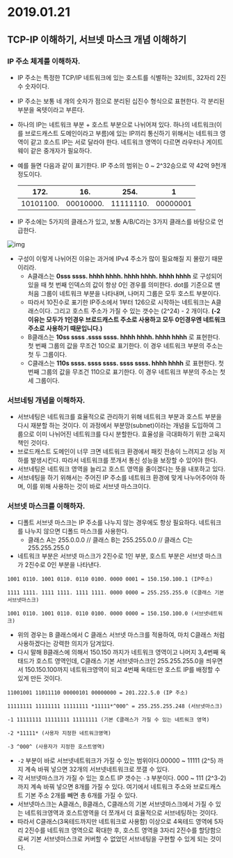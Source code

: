 # 2019.01.21

## TCP-IP 이해하기, 서브넷 마스크 개념 이해하기

### IP 주소 체계를 이해하자.

* IP 주소는 특정한 TCP/IP 네트워크에 있는 호스트를 식별하는 32비트, 32자리 2진수 숫자이다.

* IP 주소는 보통 네 개의 숫자가 점으로 분리된 십진수 형식으로 표현한다. 각 분리된 부분을 옥텟이라고 부른다.

* 하나의 IP는 네트워크 부분 + 호스트 부분으로 나뉘어져 있다. 하나의 네트워크(이를 브로드캐스트 도메인이라고 부름)에 있는 IP끼리 통신하기 위해서는 네트워크 영역이 같고 호스트 IP는 서로 달라야 한다. 네트워크 영역이 다르면 라우터나 게이트웨이 같은 중개자가 필요하다.

* 예를 들면 다음과 같이 표기한다. IP 주소의 범위는 0 ~ 2^32승으로 약 42억 9천개 정도이다.

  | **172.**  | **16.**   | **254.**  | **1**    |
  | --------- | --------- | --------- | -------- |
  | 10101100. | 00010000. | 11111110. | 00000001 |

* IP 주소에는 5가지의 클래스가 있고, 보통 A/B/C라는 3가지 클래스를 바탕으로 언급한다.

![img](https://t1.daumcdn.net/cfile/tistory/99068D495BE8101D34)

* 구성이 이렇게 나뉘어진 이유는 과거에 IPv4 주소가 많이 필요해질 지 몰랐기 때문이리라.
  * A클래스는 **0sss ssss. hhhh hhhh. hhhh hhhh. hhhh hhhh** 로 구성되어 있을 때 첫 번째 인덱스의 값이 항상 0인 경우를 의미한다. dot를 기준으로 맨 처음 그룹이 네트워크 부분을 나타내며, 나머지 그룹은 모두 호스트 부분이다.
  * 따라서 10진수로 표기한 IP주소에서 1부터 126으로 시작하는 네트워크는 A클래스이다. 그리고 호스트 주소가 가질 수 있는 갯수는 (2^24) - 2 개이다. **(-2 이유는 모두가 1인경우 브로드캐스트 주소로 사용하고 모두 0인경우엔 네트워크 주소로 사용하기 때문입니다.)**
  * B클래스는 **10ss ssss .ssss ssss. hhhh hhhh. hhhh hhhh** 로 표현한다. 첫 번째 그룹의 값을 무조건 10으로 표기한다. 이 경우 네트워크 부분의 주소는 첫 두 그룹이다.
  * C클래스는 **110s ssss. ssss ssss. ssss ssss. hhhh hhhh** 로 표현한다. 첫 번째 그룹의 값을 무조건 110으로 표기한다. 이 경우 네트워크 부분의 주소는 첫 세 그룹이다.

### 서브네팅 개념을 이해하자.

* 서브네팅은 네트워크를 효율적으로 관리하기 위해 네트워크 부분과 호스트 부분을 다시 재분할 하는 것이다. 이 과정에서 부분망(subnet)이라는 개념을 도입하여 그룹으로 이미 나뉘어진 네트워크를 다시 분할한다. 효율성을 극대화하기 위한 고육지책인 것이다.
* 브로드캐스트 도메인이 너무 크면 네트워크 환경에서 패킷 전송이 느려지고 성능 저하를 발생시킨다. 따라서 네트워크를 쪼개서 통신 성능을 보장할 수 있어야 한다.
* 서브네팅은 네트워크 영역을 늘리고 호스트 영역을 줄이겠다는 뜻을 내포하고 있다.
* 서브네팅을 하기 위해서는 주어진 IP 주소를 네트워크 환경에 맞게 나누어주어야 하며, 이를 위해 사용하는 것이 바로 서브넷 마스크이다.

### 서브넷 마스크를 이해하자.

* 디폴트 서브넷 마스크는 IP 주소를 나누지 않는 경우에도 항상 필요하다. 네트워크를 나누지 않으면 디폴드 마스크를 사용한다.
  * 클래스 A는 255.0.0.0 // 클래스 B는 255.255.0.0 // 클래스 C는 255.255.255.0
* 네트워크 부분은 서브넷 마스크가 2진수로 1인 부분, 호스트 부분은 서브넷 마스크가 2진수로 0인 부분을 나타낸다.

```
1001 0110. 1001 0110. 0110 0100. 0000 0001 = 150.150.100.1 (IP주소)

1111 1111. 1111 1111. 1111 1111. 0000 0000 = 255.255.255.0 (C클래스 기본서브넷마스크)

1001 0110. 1001 0110. 0110 0100. 0000 0000 = 150.150.100.0 (서브넷네트워크)
```

* 위의 경우는 B 클래스에서 C 클래스 서브넷 마스크를 적용하여, 마치 C클래스 처럼 사용하겠다는 강력한 의지가 담겨있다.
* 다시 말해 B클래스에 의해서 150.150 까지가 네트워크 영역이고 나머지 3,4번째 옥태드가 호스트 영역인데, C클래스 기본 서브넷마스크인 255.255.255.0을 씌우면서 150.150.100까지 네트워크영역이 되고 4번째 옥태드만 호스트 IP를 배정할 수 있게 만든 것이다.

```
11001001 11011110 00000101 00000000 = 201.222.5.0 (IP 주소)

11111111 11111111 11111111 *11111*^000^ = 255.255.255.248 (서브넷마스크)

-1 11111111 11111111 11111111 (기본 C클래스가 가질 수 있는 네트워크 영역)

-2 *11111* (사용자 지정한 네트워크영역)

-3 ^000^ (사용자가 지정한 호스트영역)
```

* ```-2``` 부분이 바로 서브넷네트워크가 가질 수 있는 범위이다.00000 ~ 11111 (2^5) 까지 계속 바꿔 넣으면 32개의 서브넷네트워크로 쪼갤 수 있다. 
* 각 서브넷마스크가 가질 수 있는 호스트 IP 갯수는 ```-3``` 부분이다. 000 ~ 111 (2^3-2) 까지 계속 바꿔 넣으면 8개를 가질 수 있다. 여기에서 네트워크 주소와 브로드캐스트 기본 주소 2개를 빼면 총 6개를 가질 수 있다.
* 서브넷마스크는 A클래스, B클래스, C클래스의 기본 서브넷마스크에서 가질 수 있는 네트워크영역과 호스트영역을 더 쪼개서 더 효율적으로 서브네팅하는 것이다. 
* 따라서 C클래스(3옥테드까지만 네트워크로 사용함) 이상으로 4옥테드 영역에 5자리 2진수를 네트워크 영역으로 확대한 후, 호스트 영역을 3자리 2진수를 할당함으로써 기본 서브넷마스크로 커버할 수 없었던 서브네팅을 구현할 수 있게 되는 것이다.